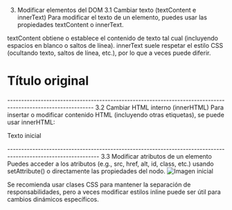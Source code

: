 3. Modificar elementos del DOM
3.1 Cambiar texto (textContent e innerText)
Para modificar el texto de un elemento, puedes usar las propiedades textContent o innerText.

textContent obtiene o establece el contenido de texto tal cual (incluyendo espacios en blanco o saltos de línea).
innerText suele respetar el estilo CSS (ocultando texto, saltos de línea, etc.), por lo que a veces puede diferir.
<h1 id="titulo">Título original</h1>
    <script>
    const miTitulo = document.getElementById("titulo");
    miTitulo.textContent = "Título modificado";
    </script>
 -------------------------------------------------------------------------------------------------------------   
3.2 Cambiar HTML interno (innerHTML)
Para insertar o modificar contenido HTML (incluyendo otras etiquetas), se puede usar innerHTML:

<div id="contenedor">
    <p>Texto inicial</p>
    </div>
    <script>
    const divContenedor = document.getElementById("contenedor");
    divContenedor.innerHTML = `
        <h2>Nuevo encabezado</h2>
        <p>Nuevo párrafo dentro del div</p>
    `;
    </script>
---------------------------------------------------------------------------------------------------------------
3.3 Modificar atributos de un elemento
Puedes acceder a los atributos (e.g., src, href, alt, id, class, etc.) usando setAttribute() o directamente las propiedades del nodo.

<img id="imagen" src="imagen_inicial.png" alt="Imagen inicial" />
    <script>
    const img = document.getElementById("imagen");

    // Opción 1: setAttribute
    img.setAttribute("src", "nueva_imagen.png");

    // Opción 2: acceso directo a la propiedad
    img.alt = "Nuevo texto alternativo";
    </script>
-----------------------------------------------------------------------------------------------------------------
3.4 Modificar estilos (inline style)
Puedes modificar propiedades de estilo a través de la propiedad style del elemento.

<p id="miParrafo">Texto de ejemplo</p>
    <script>
    const p = document.getElementById("miParrafo");
    p.style.color = "red";
    p.style.fontSize = "20px";
    </script>
    
Se recomienda usar clases CSS para mantener la separación de responsabilidades, pero a veces modificar estilos inline puede ser útil para cambios dinámicos específicos.
